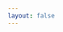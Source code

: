 ```yaml
---
layout: false
---
```


<script setup>
import Home from '@theme/pages/Home.vue'
</script>

<Home />


